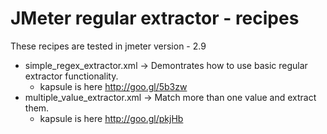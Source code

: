 JMeter regular extractor - recipes
==================================
These recipes are tested in jmeter version - 2.9

  - simple_regex_extractor.xml -> Demontrates how to use basic regular extractor functionality.
    - kapsule is here http://goo.gl/5b3zw
  - multiple_value_extractor.xml -> Match more than one value and extract them.
    - kapsule is here http://goo.gl/pkjHb

  
